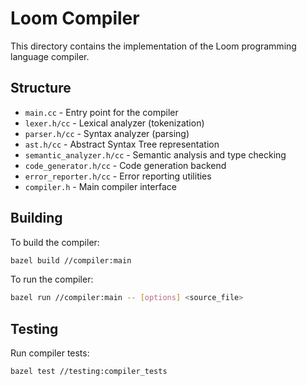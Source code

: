 # Loom Compiler

This directory contains the implementation of the Loom programming language compiler.

## Structure

- `main.cc` - Entry point for the compiler
- `lexer.h/cc` - Lexical analyzer (tokenization)
- `parser.h/cc` - Syntax analyzer (parsing)
- `ast.h/cc` - Abstract Syntax Tree representation
- `semantic_analyzer.h/cc` - Semantic analysis and type checking
- `code_generator.h/cc` - Code generation backend
- `error_reporter.h/cc` - Error reporting utilities
- `compiler.h` - Main compiler interface

## Building

To build the compiler:

```bash
bazel build //compiler:main
```

To run the compiler:

```bash
bazel run //compiler:main -- [options] <source_file>
```

## Testing

Run compiler tests:

```bash
bazel test //testing:compiler_tests
```
